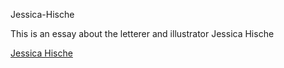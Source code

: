  Jessica-Hische
 
This is an essay about the letterer and illustrator Jessica Hische

[Jessica Hische](http://mrzackrox.github.io/Jessica-Hische/jessica_hische_finial.html)
